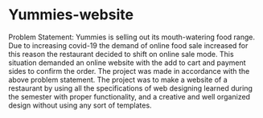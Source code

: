 # Yummies-website
Problem Statement: Yummies is selling out its mouth-watering food range. Due to increasing covid-19 the demand of online  food sale increased for this reason the restaurant decided to shift on online sale mode. This situation  demanded an online website with the add to cart and payment sides to confirm the order.  The project was made in accordance with the above problem statement. The project was to make a website of a restaurant by using all the specifications of web  designing learned during the semester with proper functionality, and a creative and well  organized design without using any sort of templates.
